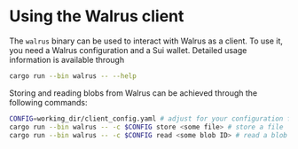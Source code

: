 # Using the Walrus client

The `walrus` binary can be used to interact with Walrus as a client. To use it, you need a Walrus
configuration and a Sui wallet.
Detailed usage information is available through

```sh
cargo run --bin walrus -- --help
```

Storing and reading blobs from Walrus can be achieved through the following commands:

```sh
CONFIG=working_dir/client_config.yaml # adjust for your configuration file
cargo run --bin walrus -- -c $CONFIG store <some file> # store a file
cargo run --bin walrus -- -c $CONFIG read <some blob ID> # read a blob
```